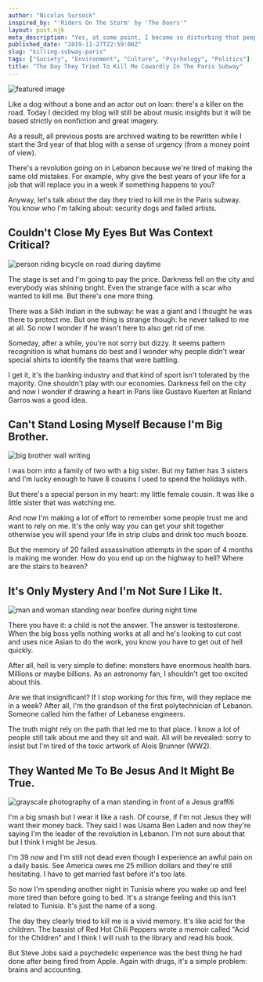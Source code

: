 ```yaml
---
author: "Nicolas Sursock"
inspired_by: "'Riders On The Storm' by 'The Doors'"
layout: post.njk
meta_description: "Yes, at some point, I became so disturbing that people tried to eliminate me physically. But there's no point in living without due respect."
published_date: "2019-11-27T22:59:00Z"
slug: "killing-subway-paris"
tags: ["Society", "Environment", "Culture", "Psychology", "Politics"]
title: "The Day They Tried To Kill Me Cowardly In The Paris Subway"
---
```


![featured image](https://images.unsplash.com/photo-1600183952608-82f89b735562?ixlib=rb-4.0.3&ixid=MnwxMjA3fDB8MHxwaG90by1wYWdlfHx8fGVufDB8fHx8&auto=format&fit=crop)

Like a dog without a bone and an actor out on loan: there's a killer on the road. Today I decided my blog will still be about music insights but it will be based strictly on nonfiction and great imagery.

As a result, all previous posts are archived waiting to be rewritten while I start the 3rd year of that blog with a sense of urgency (from a money point of view).

There's a revolution going on in Lebanon because we're tired of making the same old mistakes. For example, why give the best years of your life for a job that will replace you in a week if something happens to you?

Anyway, let's talk about the day they tried to kill me in the Paris subway. You know who I'm talking about: security dogs and failed artists.

## Couldn't Close My Eyes But Was Context Critical?

![person riding bicycle on road during daytime](https://images.unsplash.com/photo-1625066871832-129ad37f6473?ixlib=rb-4.0.3&ixid=MnwxMjA3fDB8MHxwaG90by1wYWdlfHx8fGVufDB8fHx8&auto=format&fit=crop&q=80&w=800&h=600)

The stage is set and I'm going to pay the price. Darkness fell on the city and everybody was shining bright. Even the strange face with a scar who wanted to kill me. But there's one more thing.

There was a Sikh Indian in the subway: he was a giant and I thought he was there to protect me. But one thing is strange though: he never talked to me at all. So now I wonder if he wasn't here to also get rid of me.

Someday, after a while, you're not sorry but dizzy. It seems pattern recognition is what humans do best and I wonder why people didn't wear special shirts to identify the teams that were battling.

I get it, it's the banking industry and that kind of sport isn't tolerated by the majority. One shouldn't play with our economies. Darkness fell on the city and now I wonder if drawing a heart in Paris like Gustavo Kuerten at Roland Garros was a good idea.

## Can't Stand Losing Myself Because I'm Big Brother.

![big brother wall writing](https://images.unsplash.com/photo-1558522190-88c589f56171?ixlib=rb-4.0.3&ixid=MnwxMjA3fDB8MHxwaG90by1wYWdlfHx8fGVufDB8fHx8&auto=format&fit=crop&q=80&w=800&h=600)

I was born into a family of two with a big sister. But my father has 3 sisters and I'm lucky enough to have 8 cousins I used to spend the holidays with.

But there's a special person in my heart: my little female cousin. It was like a little sister that was watching me.

And now I'm making a lot of effort to remember some people trust me and want to rely on me. It's the only way you can get your shit together otherwise you will spend your life in strip clubs and drink too much booze.

But the memory of 20 failed assassination attempts in the span of 4 months is making me wonder. How do you end up on the highway to hell? Where are the stairs to heaven?

## It's Only Mystery And I'm Not Sure I Like It.

![man and woman standing near bonfire during night time](https://images.unsplash.com/photo-1603126686060-e6f79b2f53b8?ixlib=rb-4.0.3&ixid=MnwxMjA3fDB8MHxwaG90by1wYWdlfHx8fGVufDB8fHx8&auto=format&fit=crop&q=80&w=800&h=600)

There you have it: a child is not the answer. The answer is testosterone. When the big boss yells nothing works at all and he's looking to cut cost and uses nice Asian to do the work, you know you have to get out of hell quickly.

After all, hell is very simple to define: monsters have enormous health bars. Millions or maybe billions. As an astronomy fan, I shouldn't get too excited about this.

Are we that insignificant? If I stop working for this firm, will they replace me in a week? After all, I'm the grandson of the first polytechnician of Lebanon. Someone called him the father of Lebanese engineers.

The truth might rely on the path that led me to that place. I know a lot of people still talk about me and they sit and wait. All will be revealed: sorry to insist but I'm tired of the toxic artwork of Alois Brunner (WW2).

## They Wanted Me To Be Jesus And It Might Be True.

![grayscale photography of a man standing in front of a Jesus graffiti](https://images.unsplash.com/photo-1511161651783-4a844f8a1fdf?ixlib=rb-4.0.3&ixid=MnwxMjA3fDB8MHxwaG90by1wYWdlfHx8fGVufDB8fHx8&auto=format&fit=crop&q=80&w=800&h=600)

I'm a big smash but I wear it like a rash. Of course, if I'm not Jesus they will want their money back. They said I was Usama Ben Laden and now they're saying I'm the leader of the revolution in Lebanon. I'm not sure about that but I think I might be Jesus.

I'm 39 now and I'm still not dead even though I experience an awful pain on a daily basis. See America owes me 25 million dollars and they're still hesitating. I have to get married fast before it's too late.

So now I'm spending another night in Tunisia where you wake up and feel more tired than before going to bed. It's a strange feeling and this isn't related to Tunisia. It's just the name of a song.

The day they clearly tried to kill me is a vivid memory. It's like acid for the children. The bassist of Red Hot Chili Peppers wrote a memoir called "Acid for the Children" and I think I will rush to the library and read his book.

But Steve Jobs said a psychedelic experience was the best thing he had done after being fired from Apple. Again with drugs, it's a simple problem: brains and accounting. 